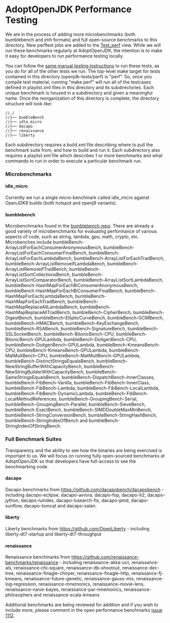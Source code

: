 
<!--
Licensed under the Apache License, Version 2.0 (the "License");
you may not use this file except in compliance with the License.
You may obtain a copy of the License at

[1]https://www.apache.org/licenses/LICENSE-2.0

Unless required by applicable law or agreed to in writing, software
distributed under the License is distributed on an "AS IS" BASIS,
WITHOUT WARRANTIES OR CONDITIONS OF ANY KIND, either express or implied.
See the License for the specific language governing permissions and
-->

# AdoptOpenJDK Performance Testing

We are in the process of adding more microbenchmarks (both bumblebench and jmh formats) and full open-source benchmarks to this directory. New perftest jobs are added to the [Test_perf](https://ci.adoptopenjdk.net/view/Test_perf/) view.  While we will run these benchmarks regularly at AdoptOpenJDK, the intention is to make it easy for developers to run performance testing locally.  

You can follow the [same manual testing instructions](https://github.com/AdoptOpenJDK/openjdk-tests/blob/master/doc/userGuide.md#local-testing-via-make-targets-on-the-commandline) to run these tests, as you do for all of the other tests we run.  The top-level make target for tests contained in this directory (openjdk-tests/perf) is "perf".  So, once you compile test material, running "make perf" will run all of the testcases defined in playlist.xml files in this directory and its subdirectories.  Each unique benchmark is housed in a 
subdirectory and given a meaningful name.  Once the reorganization of this directory is complete, the directory structure will look like:

```
//./
//├── bumbleBench
//├── idle_micro
//├── dacapo
//├── renaissance
//├── liberty

```
Each subdirectory requires a build.xml file describing where to pull the benchmark suite from, and how to build and run it.  Each subdirectory also requires a playlist.xml file which describes 1 or more benchmarks and what commands to run in order to execute a particular benchmark run.

### Microbenchmarks
#### idle_micro
Currently we run a single micro-benchmark called idle_micro against OpenJDK8 builds (both hotspot and openj9 variants).  

#### bumblebench  
Microbenchmarks found in the [bumblebench repo](https://github.com/AdoptOpenJDK/bumblebench).  There are already a good variety of microbenchmarks for evaluating performance of various aspects of code, such as string, lambda, gpu, math, crypto, etc.  Microbenches include bumbleBench-ArrayListForEachConsumerAnonymousBench, bumbleBench-ArrayListForEachConsumerFinalBench, bumbleBench-ArrayListForEachLambdaBench, bumbleBench-ArrayListForEachTradBench, bumbleBench-ArrayListRemoveIfLambdaBench, bumbleBench-ArrayListRemoveIfTradBench, bumbleBench-ArrayListSortCollectionsBench, bumbleBench-ArrayListSortComparatorBench, bumbleBench-ArrayListSortLambdaBench, bumbleBench-HashMapForEachBiConsumerAnonymousBench, bumbleBench-HashMapForEachBiConsumerFinalBench, bumbleBench-HashMapForEachLambdaBench, bumbleBench-HashMapForEachTradBench, bumbleBench-HashMapReplaceAllLambdaBench, bumbleBench-HashMapReplaceAllTradBench, bumbleBench-CipherBench, bumbleBench-DigestBench, bumbleBench-EllipticCurveBench, bumbleBench-GCMBench, bumbleBench-HMACBench, bumbleBench-KeyExchangeBench, bumbleBench-RSABench, bumbleBench-SignatureBench, bumbleBench-SSLSocketBench, bumbleBench-BitonicBench-CPU, bumbleBench-BitonicBench-GPULambda, bumbleBench-DoitgenBench-CPU, bumbleBench-DoitgenBench-GPULambda, bumbleBench-KmeansBench-CPU, bumbleBench-KmeansBench-GPULambda, bumbleBench-MatMultBench-CPU, bumbleBench-MatMultBench-GPULambda, bumbleBench-DistinctStringsEqualsBench, bumbleBench-NewStringBufferWithCapacityBench, bumbleBench-NewStringBuilderWithCapacityBench, bumbleBench-SameStringsEqualsBench, bumbleBench-DispatchBench-InnerClasses, bumbleBench-FibBench-Vanilla, bumbleBench-FibBench-InnerClass, bumbleBench-FibBench-Lambda, bumbleBench-FibBench-LocalLambda, bumbleBench-FibBench-DynamicLambda, bumbleBench-FibBench-LocalMethodReferences, bumbleBench-GroupingBench-Serial, bumbleBench-GroupingBench-Parallel, bumbleBench-SieveBench, bumbleBench-ExactBench, bumbleBench-SIMDDoubleMaxMinBench, bumbleBench-StringConversionBench, bumbleBench-StringHashBench, bumbleBench-StringIndexOfBench and bumbleBench-StringIndexOfStringBench.

### Full Benchmark Suites
Transparency and the ability to see how the binaries are being exercised is important to us.  We will focus on running fully open-sourced benchmarks at AdoptOpenJDK so that developers have full-access to see the benchmarking code.  

#### dacapo
Dacapo benchmarks from https://github.com/dacapobench/dacapobench - including dacopo-eclipse, dacapo-avrora, dacapo-fop, dacapo-h2, dacapo-jython, dacapo-luindex, dacapo-lusearch-fix, dacapo-pmd, dacapo-sunflow, dacapo-tomcat and dacapo-xalan.

#### liberty
Liberty benchmarks from https://github.com/OpenLiberty - including liberty-dt7-startup and liberty-dt7-throughput

#### renaissance
Renaissance benchmarks from https://github.com/renaissance-benchmarks/renaissance - including renaissance-akka-uct, renaissance-als, renaissance-chi-square, renaissance-db-shootout, renaissance-dec-tree, renaissance-finagle-chirper, renaissance-finagle-http, renaissance-fj-kmeans, renaissance-future-genetic, renaissance-gauss-mix, renaissance-log-regression, renaissance-mnemonics, renaissance-movie-lens, renaissance-naive-bayes, renaissance-par-mnemonics, renaissance-philosophers and renaissance-scala-kmeans

Additional benchmarks are being reviewed for addition and if you wish to include more, please comment in the open performance benchmarks [issue 1112](https://github.com/AdoptOpenJDK/openjdk-tests/issues/1112).
